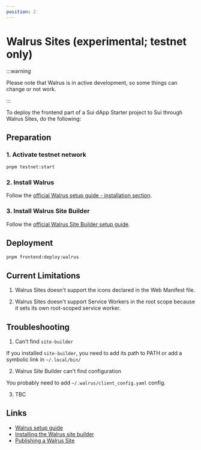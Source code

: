 ```yaml
---
position: 2
---
```


# Walrus Sites (experimental; testnet only)

:::warning

Please note that Walrus is in active development, so some things can change or not work.

:::

To deploy the frontend part of a Sui dApp Starter project to Sui through Walrus Sites, do the following:

## Preparation

### 1. Activate testnet network

```bash
pnpm testnet:start
```

### 2. Install Walrus 

Follow the [official Walrus setup guide - installation section](https://mystenlabs.github.io/walrus-docs/usage/setup.html#installation).

### 3. Install Walrus Site Builder

Follow the [official Walrus Site Builder setup guide](https://mystenlabs.github.io/walrus-docs/walrus-sites/tutorial-install.html).

## Deployment

```bash
pnpm frontend:deploy:walrus
```

## Current Limitations

1. Walrus Sites doesn't support the icons declared in the Web Manifest file.

2. Walrus Sites doesn't support Service Workers in the root scope because it sets its own root-scoped service worker.


## Troubleshooting

1. Can't find `site-builder`

If you installed `site-builder`, you need to add its path to PATH or add a symbolic link in `~/.local/bin/`

2. Walrus Site Builder can't find configuration

You probably need to add `~/.walrus/client_config.yaml` config.

3. TBC



## Links

* [Walrus setup guide](https://mystenlabs.github.io/walrus-docs/usage/setup.html)
* [Installing the Walrus site builder](https://mystenlabs.github.io/walrus-docs/walrus-sites/tutorial-install.html)
* [Publishing a Walrus Site](https://mystenlabs.github.io/walrus-docs/walrus-sites/tutorial-publish.html)
